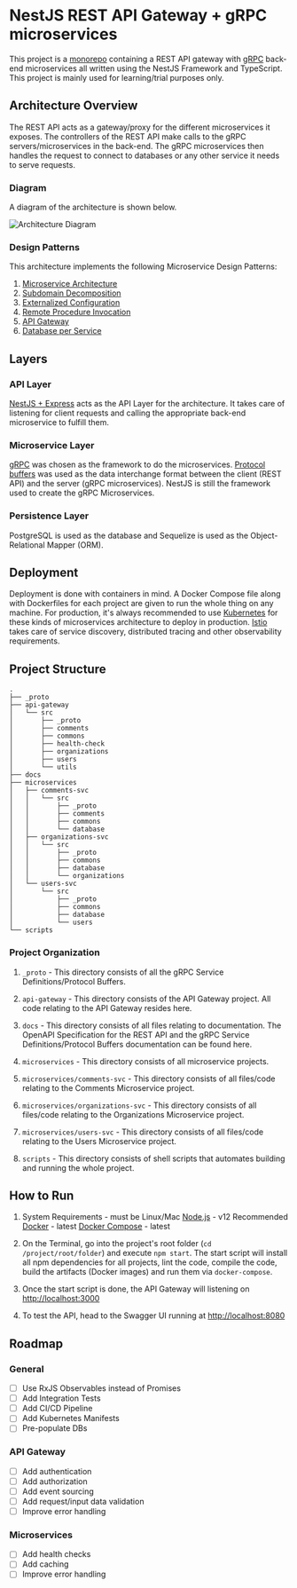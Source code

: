 # NestJS REST API Gateway + gRPC microservices

This project is a [monorepo](https://gomonorepo.org/) containing a REST API gateway with [gRPC](https://grpc.io/) back-end microservices all written using the NestJS Framework and TypeScript. This project is mainly used for learning/trial purposes only.

## Architecture Overview
 
The REST API acts as a gateway/proxy for the different microservices it exposes. The controllers of the REST API make calls to the gRPC servers/microservices in the back-end. The gRPC microservices then handles the request to connect to databases or any other service it needs to serve requests.

### Diagram

A diagram of the architecture is shown below.

![Architecture Diagram](https://raw.githubusercontent.com/benjsicam/nestjs-rest-microservices/master/docs/img/archi-diagram.png)

### Design Patterns

This architecture implements the following Microservice Design Patterns:

1. [Microservice Architecture](https://microservices.io/patterns/microservices.html)
2. [Subdomain Decomposition](https://microservices.io/patterns/decomposition/decompose-by-subdomain.html)
3. [Externalized Configuration](https://microservices.io/patterns/externalized-configuration.html)
4. [Remote Procedure Invocation](https://microservices.io/patterns/communication-style/rpi.html)
5. [API Gateway](https://microservices.io/patterns/apigateway.html)
6. [Database per Service](https://microservices.io/patterns/data/database-per-service.html)

## Layers

### API Layer

[NestJS + Express](https://nestjs.com/) acts as the API Layer for the architecture. It takes care of listening for client requests and calling the appropriate back-end microservice to fulfill them.

### Microservice Layer

[gRPC](https://grpc.io/) was chosen as the framework to do the microservices. [Protocol buffers](https://developers.google.com/protocol-buffers/) was used as the data interchange format between the client (REST API) and the server (gRPC microservices). NestJS is still the framework used to create the gRPC Microservices.

### Persistence Layer

PostgreSQL is used as the database and Sequelize is used as the Object-Relational Mapper (ORM).

## Deployment

Deployment is done with containers in mind. A Docker Compose file along with Dockerfiles for each project are given to run the whole thing on any machine. For production, it's always recommended to use [Kubernetes](https://kubernetes.io/) for these kinds of microservices architecture to deploy in production. [Istio](https://istio.io/) takes care of service discovery, distributed tracing and other observability requirements.

## Project Structure

```
.
├── _proto
├── api-gateway
│   └── src
│       ├── _proto
│       ├── comments
│       ├── commons
│       ├── health-check
│       ├── organizations
│       ├── users
│       └── utils
├── docs
├── microservices
│   ├── comments-svc
│   │   └── src
│   │       ├── _proto
│   │       ├── comments
│   │       ├── commons
│   │       └── database
│   ├── organizations-svc
│   │   └── src
│   │       ├── _proto
│   │       ├── commons
│   │       ├── database
│   │       └── organizations
│   └── users-svc
│       └── src
│           ├── _proto
│           ├── commons
│           ├── database
│           └── users
└── scripts
```

### Project Organization

1. `_proto` - This directory consists of all the gRPC Service Definitions/Protocol Buffers.

2. `api-gateway` - This directory consists of the API Gateway project. All code relating to the API Gateway resides here.

3. `docs` - This directory consists of all files relating to documentation. The OpenAPI Specification for the REST API and the gRPC Service Definitions/Protocol Buffers documentation can be found here.

4. `microservices` - This directory consists of all microservice projects.

5. `microservices/comments-svc` - This directory consists of all files/code relating to the Comments Microservice project.

6. `microservices/organizations-svc` - This directory consists of all files/code relating to the Organizations Microservice project.

7. `microservices/users-svc` - This directory consists of all files/code relating to the Users Microservice project.

8. `scripts` - This directory consists of shell scripts that automates building and running the whole project.

## How to Run

1. System Requirements - must be Linux/Mac
[Node.js](https://nodejs.org/en/) - v12 Recommended
[Docker](https://docs.docker.com/install/) - latest
[Docker Compose](https://docs.docker.com/compose/install/) - latest

2. On the Terminal, go into the project's root folder (`cd /project/root/folder`) and execute `npm start`. The start script will install all npm dependencies for all projects, lint the code, compile the code, build the artifacts (Docker images) and run them via `docker-compose`.

3. Once the start script is done, the API Gateway will listening on [http://localhost:3000](http://localhost:3000)

4. To test the API, head to the Swagger UI running at [http://localhost:8080](http://localhost:3000)

## Roadmap

### General

- [ ] Use RxJS Observables instead of Promises
- [ ] Add Integration Tests
- [ ] Add CI/CD Pipeline
- [ ] Add Kubernetes Manifests
- [ ] Pre-populate DBs

### API Gateway

- [ ] Add authentication
- [ ] Add authorization
- [ ] Add event sourcing
- [ ] Add request/input data validation
- [ ] Improve error handling

### Microservices

- [ ] Add health checks
- [ ] Add caching
- [ ] Improve error handling
